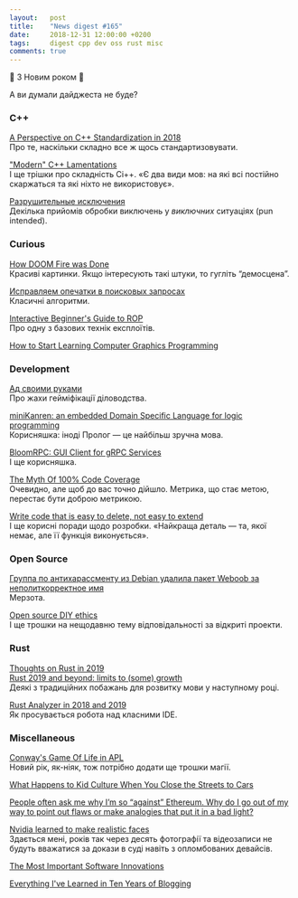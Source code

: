 ```yaml
---
layout:   post
title:    "News digest #165"
date:     2018-12-31 12:00:00 +0200
tags:     digest cpp dev oss rust misc
comments: true
---
```


🎄 З Новим роком 🎄

А ви думали дайджеста не буде?

### C++

[A Perspective on C++ Standardization in 2018](https://thephd.github.io/perspective-standardization-in-2018)<br/>
Про те, наскільки складно все ж щось стандартизовувати.

["Modern" C++ Lamentations](http://aras-p.info/blog/2018/12/28/Modern-C-Lamentations/)<br/>
І ще трішки про складність Сі++. «Є два види мов: на які всі постійно скаржаться та які ніхто не використовує».

[Разрушительные исключения](https://habr.com/post/433944/)<br/>
Декілька прийомів обробки виключень у _виключних_ ситуаціях (pun intended).

### Curious

[How DOOM Fire was Done](http://fabiensanglard.net/doom_fire_psx/)<br/>
Красиві картинки. Якщо інтересують такі штуки, то гугліть “демосцена”.

[Исправляем опечатки в поисковых запросах](https://habr.com/company/joom/blog/433554/)<br/>
Класичні алгоритми.

[Interactive Beginner's Guide to ROP](https://bordplate.no/blog/en/post/interactive-rop-tutorial/index.html)<br/>
Про одну з базових технік експлоїтів.

[How to Start Learning Computer Graphics Programming](https://erkaman.github.io/posts/beginner_computer_graphics.html)

### Development

[Ад своими руками](https://habr.com/post/433514/)<br/>
Про жахи гейміфікації діловодства.

[miniKanren: an embedded Domain Specific Language for logic programming](http://minikanren.org/)<br/>
Корисняшка: іноді Пролог — це найбільш зручна мова.

[BloomRPC: GUI Client for gRPC Services](https://github.com/uw-labs/bloomrpc)<br/>
І ще корисняшка.

[The Myth Of 100% Code Coverage](https://itnext.io/the-myth-of-100-code-coverage-c7d4c789700d)<br/>
Очевидно, але щоб до вас точно дійшло. Метрика, що стає метою, перестає бути доброю метрикою.

[Write code that is easy to delete, not easy to extend](https://programmingisterrible.com/post/139222674273/write-code-that-is-easy-to-delete-not-easy-to)<br/>
І ще корисні поради щодо розробки. «Найкраща деталь — та, якої немає, але її функція виконується».

### Open Source

[Группа по антихарассменту из Debian удалила пакет Weboob за неполиткорректное имя](https://www.linux.org.ru/news/opensource/14685419)<br/>
Мерзота.

[Open source DIY ethics](https://arp242.net/weblog/diy.html)<br/>
І ще трошки на нещодавню тему відповідальності за відкриті проекти.

### Rust

[Thoughts on Rust in 2019](https://words.steveklabnik.com/thoughts-on-rust-in-2019)<br/>
[Rust 2019 and beyond: limits to (some) growth](https://graydon2.dreamwidth.org/263429.html)<br/>
Деякі з традиційних побажань для розвитку мови у наступному році.

[Rust Analyzer in 2018 and 2019](https://ferrous-systems.com/blog/rust-analyzer-2019/)<br/>
Як просувається робота над класними IDE.

### Miscellaneous

[Conway's Game Of Life in APL](https://www.youtube.com/watch?v=a9xAKttWgP4)<br/>
Новий рік, як-ніяк, тож потрібно додати ще трошки магії.

[What Happens to Kid Culture When You Close the Streets to Cars](https://www.citylab.com/design/2018/11/car-free-pedestrianization-made-pontevedra-spain-kid-friendly/576268/)

[People often ask me why I’m so “against” Ethereum. Why do I go out of my way to point out flaws or make analogies that put it in a bad light?](https://threadreaderapp.com/thread/1078682801954799617.html)

[Nvidia learned to make realistic faces](https://www.youtube.com/watch?v=bIVU8UuHPKI)<br/>
Здається мені, років так через десять фотографії та відеозаписи не будуть вважатися за докази в суді навіть з опломбованих девайсів.

[The Most Important Software Innovations](https://dwheeler.com/innovation/innovation.html)

[Everything I've Learned in Ten Years of Blogging](https://ferrucc.io/posts/starting-a-blog/)
